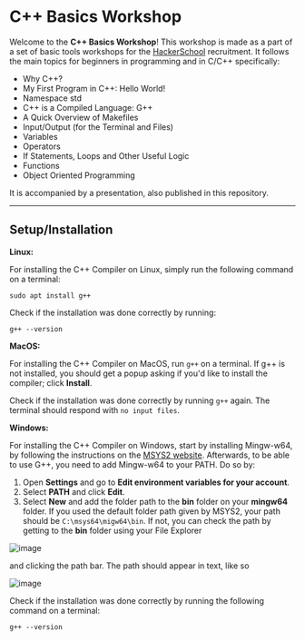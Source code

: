 # C++ Basics Workshop

Welcome to the **C++ Basics Workshop**! This workshop is made as a part of a set of basic tools workshops for the [HackerSchool](http://hackerschool.tecnico.ulisboa.pt/) recruitment.
It follows the main topics for beginners in programming and in C/C++ specifically:

* Why C++?
* My First Program in C++: Hello World!
* Namespace std
* C++ is a Compiled Language: G++
* A Quick Overview of Makefiles
* Input/Output (for the Terminal and Files)
* Variables
* Operators
* If Statements, Loops and Other Useful Logic
* Functions
* Object Oriented Programming

It is accompanied by a presentation, also published in this repository.

---

## Setup/Installation

**Linux:**

For installing the C++ Compiler on Linux, simply run the following command on a terminal:

```
sudo apt install g++
```

Check if the installation was done correctly by running:

```
g++ --version
```


**MacOS:**

For installing the C++ Compiler on MacOS, run `g++` on a terminal. If g++ is not installed, you should get a popup asking if you'd like to install the compiler; click **Install**.

Check if the installation was done correctly by running `g++` again. The terminal should respond with `no input files`.


**Windows:**

For installing the C++ Compiler on Windows, start by installing Mingw-w64, by following the instructions on the [MSYS2 website](https://www.msys2.org/). Afterwards, to be able to use G++, you need to add Mingw-w64 to your PATH. Do so by:

1. Open **Settings** and go to **Edit environment variables for your account**.
2. Select **PATH** and click **Edit**.
3. Select **New** and add the folder path to the **bin** folder on your **mingw64** folder. If you used the default folder path given by MSYS2, your path should be `C:\msys64\migw64\bin`. If not, you can check the path by getting to the **bin** folder using your File Explorer

![image](https://user-images.githubusercontent.com/80634052/159275214-1225c148-145c-430e-b073-e638af0128f7.png)

and clicking the path bar. The path should appear in text, like so

![image](https://user-images.githubusercontent.com/80634052/159275863-7f254f96-377f-4ff7-91dd-713031b24abd.png)


Check if the installation was done correctly by running the following command on a terminal:

```
g++ --version
```
